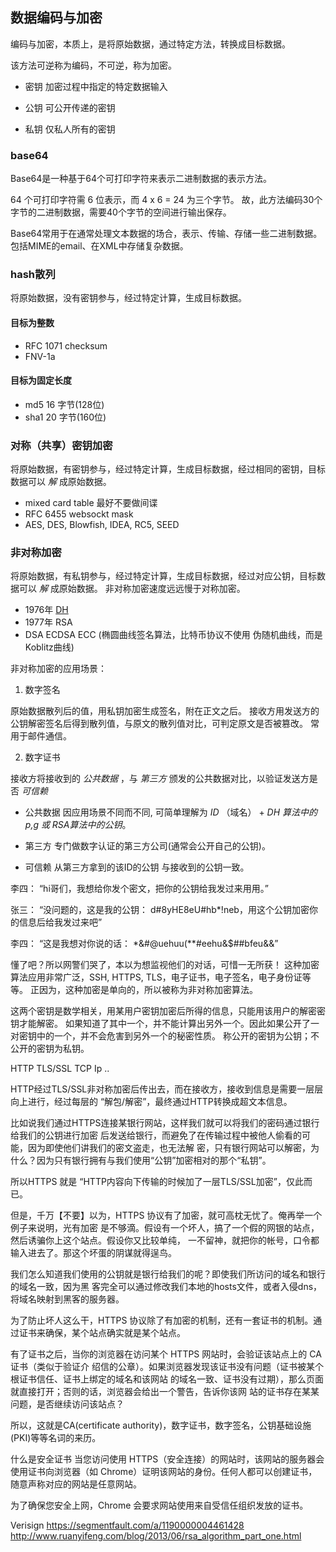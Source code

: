 ## 数据编码与加密

编码与加密，本质上，是将原始数据，通过特定方法，转换成目标数据。

该方法可逆称为编码，不可逆，称为加密。

* 密钥 加密过程中指定的特定数据输入

* 公钥 可公开传递的密钥

* 私钥 仅私人所有的密钥




###  base64

Base64是一种基于64个可打印字符来表示二进制数据的表示方法。

64 个可打印字符需 6 位表示，而 4 x 6 = 24 为三个字节。 故，此方法编码30个字节的二进制数据，需要40个字节的空间进行输出保存。

Base64常用于在通常处理文本数据的场合，表示、传输、存储一些二进制数据。包括MIME的email、在XML中存储复杂数据。




### hash散列

将原始数据，没有密钥参与，经过特定计算，生成目标数据。

#### 目标为整数

  * RFC 1071 checksum
  * FNV-1a

#### 目标为固定长度

  * md5  16 字节(128位)
  * sha1 20 字节(160位)




### 对称（共享）密钥加密

将原始数据，有密钥参与，经过特定计算，生成目标数据，经过相同的密钥，目标数据可以 *解* 成原始数据。

  * mixed card table 最好不要做间谍
  * RFC 6455 websockt mask
  * AES, DES, Blowfish, IDEA, RC5, SEED



### 非对称加密

将原始数据，有私钥参与，经过特定计算，生成目标数据，经过对应公钥，目标数据可以 *解* 成原始数据。
非对称加密速度远远慢于对称加密。

   * 1976年 [DH](https://zh.wikipedia.org/wiki/%E8%BF%AA%E8%8F%B2-%E8%B5%AB%E7%88%BE%E6%9B%BC%E5%AF%86%E9%91%B0%E4%BA%A4%E6%8F%9B)
   * 1977年 RSA
   * DSA ECDSA ECC (椭圆曲线签名算法，比特币协议不使用 伪随机曲线，而是Koblitz曲线)

非对称加密的应用场景：

1. 数字签名

原始数据散列后的值，用私钥加密生成签名，附在正文之后。
接收方用发送方的公钥解密签名后得到散列值，与原文的散列值对比，可判定原文是否被篡改。
常用于邮件通信。


2. 数字证书

接收方将接收到的 *公共数据* ，与 *第三方* 颁发的公共数据对比，以验证发送方是否 *可信赖*

  - 公共数据
    因应用场景不同而不同, 可简单理解为 *ID* （域名） + *DH 算法中的 p,g 或 RSA算法中的公钥*。

  - 第三方
    专门做数字认证的第三方公司(通常会公开自己的公钥)。

  - 可信赖
    从第三方拿到的该ID的公钥 与接收到的公钥一致。



李四：
“hi哥们，我想给你发个密文，把你的公钥给我发过来用用。”

张三：
“没问题的，这是我的公钥： d#8yHE8eU#hb*!neb，用这个公钥加密你的信息后给我发过来吧”

李四：
“这是我想对你说的话： *&#@uehuu(**#eehu&$##bfeu&&”

懂了吧？所以网警们哭了，本以为想监视他们的对话，可惜一无所获！
这种加密算法应用非常广泛，SSH, HTTPS, TLS，电子证书，电子签名，电子身份证等等。
正因为，这种加密是单向的，所以被称为非对称加密算法。


这两个密钥是数学相关，用某用户密钥加密后所得的信息，只能用该用户的解密密钥才能解密。
如果知道了其中一个，并不能计算出另外一个。因此如果公开了一对密钥中的一个，并不会危害到另外一个的秘密性质。
称公开的密钥为公钥；不公开的密钥为私钥。


HTTP
TLS/SSL
TCP
Ip
..


HTTP经过TLS/SSL非对称加密后传出去，而在接收方，接收到信息是需要一层层向上进行，经过每层的
“解包/解密”，最终通过HTTP转换成超文本信息。


比如说我们通过HTTPS连接某银行网站，这样我们就可以将我们的密码通过银行给我们的公钥进行加密
后发送给银行，而避免了在传输过程中被他人偷看的可能，因为即使他们讲我们的密文盗走，也无法解
密，只有银行网站可以解密，为什么？因为只有银行拥有与我们使用“公钥”加密相对的那个“私钥”。

所以HTTPS 就是 “HTTP内容向下传输的时候加了一层TLS/SSL加密”，仅此而已。


但是，千万【不要】以为，HTTPS 协议有了加密，就可高枕无忧了。俺再举一个例子来说明，光有加密
是不够滴。假设有一个坏人，搞了一个假的网银的站点，然后诱骗你上这个站点。假设你又比较单纯，
一不留神，就把你的帐号，口令都输入进去了。那这个坏蛋的阴谋就得逞鸟。

我们怎么知道我们使用的公钥就是银行给我们的呢？即使我们所访问的域名和银行的域名一致，因为黑
客完全可以通过修改我们本地的hosts文件，或者入侵dns，将域名映射到黑客的服务器。

为了防止坏人这么干，HTTPS 协议除了有加密的机制，还有一套证书的机制。通过证书来确保，某个站点确实就是某个站点。

有了证书之后，当你的浏览器在访问某个 HTTPS 网站时，会验证该站点上的 CA 证书（类似于验证介
绍信的公章）。如果浏览器发现该证书没有问题（证书被某个根证书信任、证书上绑定的域名和该网站
的域名一致、证书没有过期），那么页面就直接打开；否则的话，浏览器会给出一个警告，告诉你该网
站的证书存在某某问题，是否继续访问该站点？

所以，这就是CA(certificate authority)，数字证书，数字签名，公钥基础设施(PKI)等等名词的来历。


什么是安全证书
当您访问使用 HTTPS（安全连接）的网站时，该网站的服务器会使用证书向浏览器（如 Chrome）证明该网站的身份。任何人都可以创建证书，随意声称对应的网站是任意网站。

为了确保您安全上网，Chrome 会要求网站使用来自受信任组织发放的证书。

Verisign
https://segmentfault.com/a/1190000004461428
http://www.ruanyifeng.com/blog/2013/06/rsa_algorithm_part_one.html
